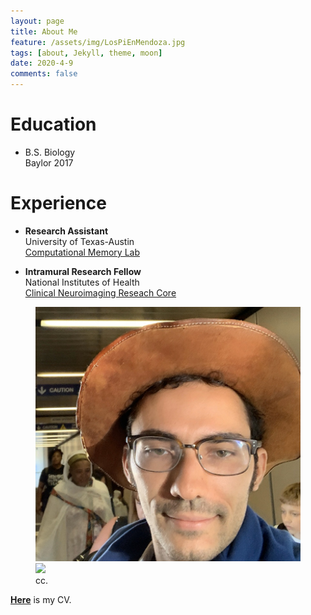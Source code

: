 ```yaml
---
layout: page
title: About Me
feature: /assets/img/LosPiEnMendoza.jpg
tags: [about, Jekyll, theme, moon]
date: 2020-4-9
comments: false
---
```

    





# Education

* B.S. Biology <br/>
         Baylor 2017
         
# Experience

* **Research Assistant** <br/>
         University of Texas-Austin <br/>
         [Computational Memory Lab](https://www.lewpealab.org/)
    
* **Intramural Research Fellow** <br/>
        National Institutes of Health <br/>
        [Clinical Neuroimaging Reseach Core](https://www.niaaa.nih.gov/clinical-neuroimaging-research-core)



<figure class="half">
    <a href="/assets/img/IMG_1823.jpg"><img src="/assets/img/IMG_1823.jpg"></a>
    <a href="/img/nihlogo.jpg"><img src="/img/nihlogo.jpg"></a>
    <figcaption>cc.</figcaption>
</figure>


<a href="https://docs.google.com/document/d/e/2PACX-1vRYB2e2E1-JJqflJJkQca94tDk7or7diA-bUNs2_qTrNGEZqRkJUtXra8pqlIWLiUHAzZJGe-Ij6XtD/pub"><b>Here</b></a> is my CV.

